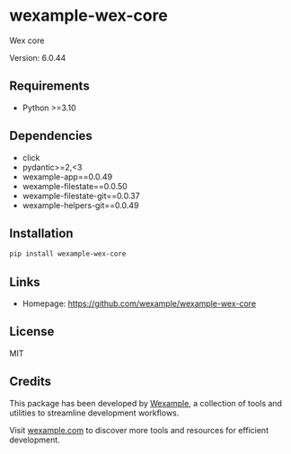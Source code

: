 # wexample-wex-core

Wex core

Version: 6.0.44

## Requirements

- Python >=3.10

## Dependencies

- click
- pydantic>=2,<3
- wexample-app==0.0.49
- wexample-filestate==0.0.50
- wexample-filestate-git==0.0.37
- wexample-helpers-git==0.0.49

## Installation

```bash
pip install wexample-wex-core
```

## Links

- Homepage: https://github.com/wexample/wexample-wex-core

## License

MIT
## Credits

This package has been developed by [Wexample](https://wexample.com), a collection of tools and utilities to streamline development workflows.

Visit [wexample.com](https://wexample.com) to discover more tools and resources for efficient development.
